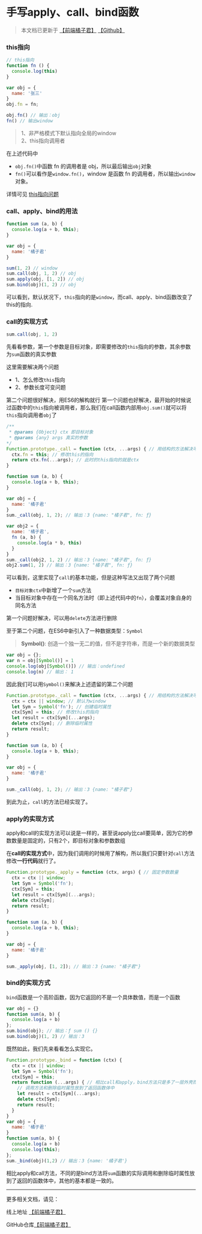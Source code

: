 # 手写apply、call、bind函数

> 本文档已更新于 [【前端橘子君】](http://xiaoysosheng.top/#/interview/手写apply_call_bind) [【Github】](https://github.com/xiaoyaosheng-yu/library/blob/master/interview/手写apply_call_bind.md)

### this指向
```javascript
// this指向
function fn () {
  console.log(this)
}

var obj = {
  name: '张三'
}
obj.fn = fn;

obj.fn() // 输出：obj
fn() // 输出window
```
> 1、非严格模式下默认指向全局的window<br>2、this指向调用者

在上述代码中
- `obj.fn()`中函数 fn 的调用者是 obj，所以最后输出`obj`对象
- `fn()`可以看作是`window.fn()`，window 是函数 fn 的调用者，所以输出`window`对象。

详情可见 [this指向问题](http://xiaoysosheng.top/#/interview/手写apply_call_bind)

### call、apply、bind的用法
```javascript
function sum (a, b) {
  console.log(a + b, this);
}

var obj = {
  name: '橘子君'
}

sum(1, 2) // window
sum.call(obj, 1, 2) // obj
sum.apply(obj, [1, 2]) // obj
sum.bind(obj)(1, 2) // obj
```

可以看到，默认状况下，`this`指向的是`window`，而call、apply、bind函数改变了this的指向.

### call的实现方式
```javascript
sum.call(obj, 1, 2)
```
先看看参数，第一个参数是目标对象，即需要修改的`this`指向的参数，其余参数为`sum`函数的真实参数

这里需要解决两个问题
- 1、怎么修改`this`指向
- 2、参数长度可变问题

第二个问题很好解决，用ES6的解构就行
第一个问题也好解决，最开始的时候说过函数中的`this`指向被调用者，那么我们在call函数内部用`obj.sum()`就可以将`this`指向调用者`obj`了

```javascript
/**
 * @params {Object} ctx 即目标对象
 * @params {any} args 真实的参数
*/
Function.prototype._call = function (ctx, ...args) { // 用结构的方法解决可变参数的问题
  ctx.fn = this; // 修改this的指向
  return ctx.fn(...args); // 此时的this指向的就是ctx
}

function sum (a, b) {
  console.log(a + b, this);
}

var obj = {
  name: '橘子君'
}
sum._call(obj, 1, 2); // 输出：3 {name: "橘子君", fn: ƒ}

var obj2 = {
  name: '橘子君',
  fn (a, b) {
    console.log(a * b, this)
  }
}
sum._call(obj2, 1, 2) // 输出：3 {name: "橘子君", fn: ƒ}
obj2.sum(1, 2) // 输出：3 {name: "橘子君", fn: ƒ}
```

可以看到，这里实现了`call`的基本功能，但是这种写法又出现了两个问题

- `目标对象ctx`中新增了一个`sum`方法
- 当目标对象中存在一个同名方法时（即上述代码中的`fn`），会覆盖对象自身的同名方法

第一个问题好解决，可以用`delete`方法进行删除

至于第二个问题，在ES6中新引入了一种数据类型：`Symbol`
> **Symbol()**: 创造一个独一无二的值，但不是字符串，而是一个新的数据类型

```javascript
var obj = {};
var n = obj[Symbol()] = 1
console.log(obj[Symbol()]) // 输出：undefined
console.log(n) // 输出： 1
```

因此我们可以用`Symbol()`来解决上述遗留的第二个问题

```javascript
Function.prototype._call = function (ctx, ...args) { // 用结构的方法解决可变参数的问题
  ctx = ctx || window; // 默认为window
  let Sym = Symbol('fn'); // 创建临时属性
  ctx[Sym] = this; // 修改this的指向
  let result = ctx[Sym](...args);
  delete ctx[Sym]; // 删除临时属性
  return result;
}

function sum (a, b) {
  console.log(a + b, this);
}

var obj = {
  name: '橘子君'
}

sum._call(obj, 1, 2); // 输出：3 {name: "橘子君"}
```

到此为止，`call`的方法已经实现了。

### apply的实现方式
apply和call的实现方法可以说是一样的，甚至说apply比call要简单，因为它的参数数量是固定的，只有2个，即目标对象和参数数组

在**call的实现方式**中，因为我们调用的时候用了解构，所以我们只要针对`call`方法修改**一行代码**就行了。

```javascript
Function.prototype._apply = function (ctx, args) { // 固定参数数量
  ctx = ctx || window;
  let Sym = Symbol('fn');
  ctx[Sym] = this;
  let result = ctx[Sym](...args);
  delete ctx[Sym];
  return result;
}

function sum (a, b) {
  console.log(a + b, this);
}

var obj = {
  name: '橘子君'
}

sum._apply(obj, [1, 2]); // 输出：3 {name: "橘子君"}
```

### bind的实现方式
`bind`函数是一个高阶函数，因为它返回的不是一个具体数值，而是一个函数
```javascript
var obj = {}
function sum(a, b) {
  console.log(a + b)
};
sum.bind(obj); // 输出：ƒ sum () {}
sum.bind(obj)(1, 2) // 输出：3
```
既然如此，我们先来看看怎么实现它。
```javascript
Function.prototype._bind = function (ctx) {
  ctx = ctx || window;
  let Sym = Symbol('fn');
  ctx[Sym] = this;
  return function (...args) { // 相比call和apply，bind方法只是多了一层外壳而已。
    // 调用方法和删除临时属性放到了返回函数体中
    let result = ctx[Sym](...args);
    delete ctx[Sym];
    return result;
  }
}
var obj = {
  name: '橘子君'
}
function sum(a, b) {
  console.log(a + b)
  console.log(this);
};
sum._bind(obj)(1,2) // 输出：3 {name: '橘子君'}
```

相比apply和call方法，不同的是bind方法将`sum`函数的实际调用和删除临时属性放到了返回的函数体中，其他的基本都是一致的。

-------

更多相关文档，请见：

线上地址 [【前端橘子君】](http://xiaoysosheng.top)

GitHub仓库[【前端橘子君】](https://github.com/xiaoyaosheng-yu/library)